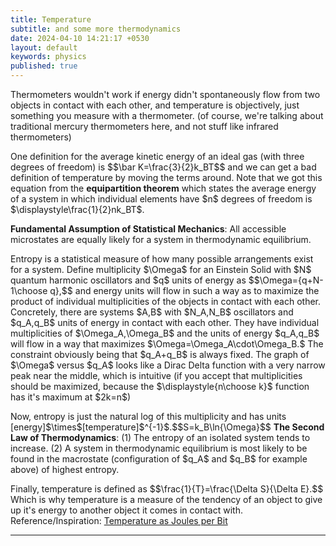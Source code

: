 ```yaml
---
title: Temperature
subtitle: and some more thermodynamics
date: 2024-04-10 14:21:17 +0530
layout: default
keywords: physics
published: true
---
```


<p>Thermometers wouldn&#39;t work if energy didn&#39;t spontaneously flow from two
objects in contact with each other, and temperature is objectively, just something
you measure with a thermometer. (of course, we&#39;re talking about traditional
mercury thermometers here, and not stuff like infrared thermometers)</p>
<p>One definition for the average kinetic energy of an ideal gas (with three degrees of
freedom) is $$\bar K=\frac{3}{2}k_BT$$ and we can get a bad definition of
temperature by moving the terms around. Note that we got this equation from the
<strong>equipartition theorem</strong> which states the average energy of a system
in which individual elements have $n$ degrees of freedom is
$\displaystyle\frac{1}{2}nk_BT$.
</p>
<p><strong>Fundamental Assumption of Statistical Mechanics</strong>: All accessible
microstates are equally likely for a system in thermodynamic equilibrium.</p>
<p>Entropy is a statistical measure of how many possible arrangements exist for a
system. Define multiplicity $\Omega$ for an Einstein Solid with $N$ quantum harmonic
oscillators and $q$ units of energy as $$\Omega={q+N-1\choose q},$$ and energy units
will flow in such a way as to maximize the product of individual multiplicities of
the objects in contact with each other. Concretely, there are systems $A,B$ with
$N_A,N_B$ oscillators and $q_A,q_B$ units of energy in contact with each other. They
have individual multiplicities of $\Omega_A,\Omega_B$ and the units of energy
$q_A,q_B$ will flow in a way that maximizes $\Omega=\Omega_A\cdot\Omega_B.$ The
constraint obviously being that $q_A+q_B$ is always fixed. The graph of $\Omega$
versus $q_A$ looks like a Dirac Delta function with a very narrow peak near the
middle, which is intuitive (if you accept that multiplicities should be maximized,
because the $\displaystyle{n\choose k}$ function has it&#39;s maximum at $2k=n$)</p>
<p>Now, entropy is just the natural log of this multiplicity and has units
[energy]$\times$[temperature]$^{-1}$.$$S=k_B\ln{\Omega}$$ <strong>The Second Law of
Thermodynamics</strong>: (1) The entropy of an isolated system tends to
increase. (2) A system in thermodynamic equilibrium is most likely to be found in
the macrostate (configuration of $q_A$ and $q_B$ for example above) of highest
entropy.
</p>
<p>Finally, temperature is defined as $$\frac{1}{T}=\frac{\Delta S}{\Delta E}.$$ Which
is why temperature is a measure of the tendency of an object to give up it&#39;s
energy to another object it comes in contact with. Reference/Inspiration: <a
href="https://arxiv.org/abs/2401.12119">Temperature as Joules per Bit</a></p>

---

